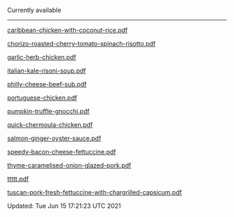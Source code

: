Currently available

***

[caribbean-chicken-with-coconut-rice.pdf](PDF/caribbean-chicken-with-coconut-rice-606bba9dee79bd729d26903a-cf89b47e.pdf)

[chorizo-roasted-cherry-tomato-spinach-risotto.pdf](PDF/chorizo-roasted-cherry-tomato-spinach-risotto-60866a037d0a2d62370b7d26-f62d5172.pdf)

[garlic-herb-chicken.pdf](PDF/garlic-herb-chicken-606c12f83b12d47bde117e19-40144682.pdf)

[italian-kale-risoni-soup.pdf](PDF/italian-kale-risoni-soup-6087a3804f3aea532d3acc71-b24ee9fc.pdf)

[philly-cheese-beef-sub.pdf](PDF/philly-cheese-beef-sub-6098d32afacb0c656621b186-d358d5b8.pdf)

[portuguese-chicken.pdf](PDF/portuguese-chicken-606be983aae469066c2f34ae-324b280b.pdf)

[pumpkin-truffle-gnocchi.pdf](PDF/pumpkin-truffle-gnocchi-6087a08f95ce3e6abc056f30-8344ddff.pdf)

[quick-chermoula-chicken.pdf](PDF/quick-chermoula-chicken-6099ec4b1afa7065de3c8452-5c777fd5.pdf)

[salmon-ginger-oyster-sauce.pdf](PDF/salmon-ginger-oyster-sauce-6098d1acfacb0c656621b16c-a820cbdb.pdf)

[speedy-bacon-cheese-fettuccine.pdf](PDF/speedy-bacon-cheese-fettuccine-6098d0cdeffb7a7f733fcd4e-7381f1ae.pdf)

[thyme-caramelised-onion-glazed-pork.pdf](PDF/thyme-caramelised-onion-glazed-pork-606c103799fe63701d35ca9f-a804a70b.pdf)

[ttttt.pdf](PDF/ttttt.pdf)

[tuscan-pork-fresh-fettuccine-with-chargrilled-capsicum.pdf](PDF/tuscan-pork-fresh-fettuccine-with-chargrilled-capsicum-6098b603e81e61624a7d5f22-0ae85faf.pdf)


Updated: Tue Jun 15 17:21:23 UTC 2021
